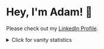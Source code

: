# Hey, I'm Adam! 👋

Please check out my [LinkedIn Profile](https://www.linkedin.com/in/adam-lee-b426668b/).

<details>
<summary>Click for vanity statistics</summary>
<br />

![Adam's GitHub stats](https://github-readme-stats.vercel.app/api?username=AdamLee321)
![Adam's trophies](https://github-profile-trophy.vercel.app/?username=AdamLee321&column=5&margin-w=7&margin-h=7)
</details>
